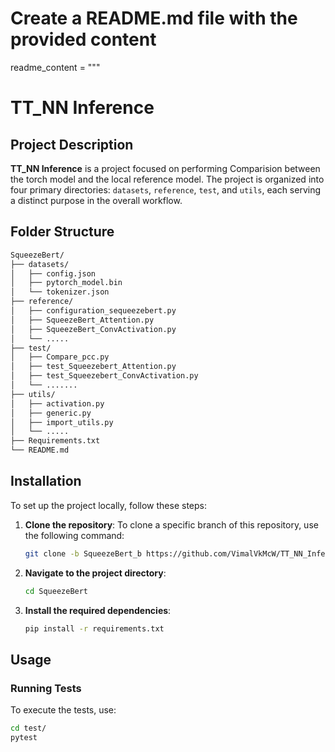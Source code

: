 # Create a README.md file with the provided content

readme_content = """
# TT_NN Inference

## Project Description
**TT_NN Inference** is a project focused on performing Comparision between the torch model and the local reference model. The project is organized into four primary directories: `datasets`, `reference`, `test`, and `utils`, each serving a distinct purpose in the overall workflow.

## Folder Structure

```bash
SqueezeBert/
├── datasets/
│   ├── config.json
│   ├── pytorch_model.bin
│   └── tokenizer.json
├── reference/
│   ├── configuration_sequeezebert.py
│   ├── SqueezeBert_Attention.py
│   ├── SqueezeBert_ConvActivation.py
│   └── .....
├── test/
│   ├── Compare_pcc.py
│   ├── test_Squeezebert_Attention.py
│   ├── test_Squeezebert_ConvActivation.py
│   └── .......
├── utils/
│   ├── activation.py
│   ├── generic.py
│   ├── import_utils.py
│   └── .....
├── Requirements.txt
└── README.md
```

## Installation

To set up the project locally, follow these steps:

1. **Clone the repository**:
    To clone a specific branch of this repository, use the following command:
   ```bash
   git clone -b SqueezeBert_b https://github.com/VimalVkMcW/TT_NN_Inference.git

   ```

2. **Navigate to the project directory**:
   ```bash
   cd SqueezeBert
   ```

3. **Install the required dependencies**:
   ```bash
   pip install -r requirements.txt
   ```

## Usage


### Running Tests

To execute the tests, use:

```bash
cd test/
pytest 
```
